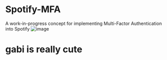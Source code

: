 # Spotify-MFA
A work-in-progress concept for implementing Multi-Factor Authentication into Spotify
![image](https://user-images.githubusercontent.com/18677171/144533555-0f2ff884-bdc2-4482-8034-d420ea3d7bae.png)
# gabi is really cute
